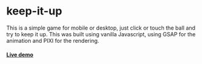 # keep-it-up

This is a simple game for mobile or desktop, just click or touch the ball and try to keep it up. This was built using vanilla Javascript, using GSAP for the animation and PIXI for the rendering.

####  [Live demo](http://kodemonki.com/content/keep-it-up/)
